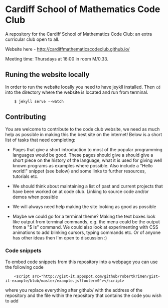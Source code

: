 # Cardiff School of Mathematics Code Club

A repository for the Cardiff School of Mathematics Code Club: an extra curricular club open to all.

Website here - http://cardiffmathematicscodeclub.github.io/

Meeting time: Thursdays at 16:00 in room M/0.33.

## Runing the website locally
In order to run the website locally you need to have jeykll installed.
Then ```cd``` into the directory where the website is located and run from terminal.
```
    $ jekyll serve --watch
```

## Contributing

You are welcome to contribute to the code club website, we need as much
help as possible in making this the best site on the internet! Below is
a short list of tasks that need completing:

- Pages that give a short introduction to most of the popular programming languages
  would be good. These pages should give a should give a short piece on the history
  of the language, what it is used for giving well known programs as examples where possible.
  Also include a "Hello world!" snippet (see below) and some links to further resources, tutorials etc.

- We should think about maintaining a list of past and current projects that have been worked
  on at code club. Linking to source code and/or demos when possible

- We will always need help making the site looking as good as possible

- Maybe we could go for a terminal theme? Making the text boxes look like output from
  terminal commands, e.g. the menu could be the output from a "$ ls" command. We could
  also look at experimenting with CSS animations to add blinking cursors, typing commands etc.
  Or of anyone has other ideas then I'm open to discussion :)

### Code snippets

To embed code snippets from this repository into a webpage you can use the
following code

```
    <script src="http://gist-it.appspot.com/github/robertkrimen/gist-it-example/blob/master/example.js?footer=0"></script>
```
where you replace everything after github/ with the address of the repository and the file within the repository that contains
the code you wish to add
